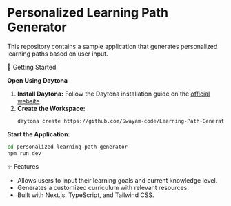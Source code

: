 # Personalized Learning Path Generator

This repository contains a sample application that generates personalized learning paths based on user input.

🚀 Getting Started

**Open Using Daytona**

1. **Install Daytona:** Follow the Daytona installation guide on the [official website](https://www.daytona.io/docs/getting-started/install).
2. **Create the Workspace:**
   ```bash
   daytona create https://github.com/Swayam-code/Learning-Path-Generator
   ```

**Start the Application:**

```bash
cd personalized-learning-path-generator
npm run dev
```

✨ Features

*   Allows users to input their learning goals and current knowledge level.
*   Generates a customized curriculum with relevant resources.
*   Built with Next.js, TypeScript, and Tailwind CSS.

